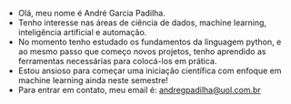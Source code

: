 - Olá, meu nome é André Garcia Padilha.
- Tenho interesse nas áreas de ciência de dados, machine learning, inteligência artificial e automação.
- No momento tenho estudado os fundamentos da linguagem python, e ao mesmo passo que começo novos projetos,
  tenho aprendido as ferramentas necessárias para colocá-los em prática. 
- Estou ansioso para começar uma iniciação científica com enfoque em machine learning ainda neste semestre!
- Para entrar em contato, meu email é: andregpadilha@uol.com.br
